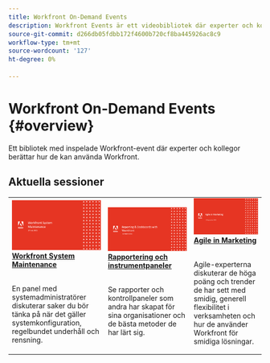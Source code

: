 ```yaml
---
title: Workfront On-Demand Events
description: Workfront Events är ett videobibliotek där experter och kollegor har delat med sig av sina tankar och idéer om hur man kan använda Workfront för att förbättra det arbete som utförs i organisationen.
source-git-commit: d266db05fdbb172f4600b720cf8ba445926ac8c9
workflow-type: tm+mt
source-wordcount: '127'
ht-degree: 0%

---
```


# Workfront On-Demand Events {#overview}

Ett bibliotek med inspelade Workfront-event där experter och kollegor berättar hur de kan använda Workfront.

## Aktuella sessioner

<table>
  <tr>
   <td>
      <a href="user-groups/workfront-system-maintenance.md">
      <img alt="Workfront System Maintenance" src="assets/workfront-system-maintenance.png"/>
      </a>
      <div>
         <a href="user-groups/workfront-system-maintenance.md"><strong>Workfront System Maintenance</strong></a>
<!---         <br/><em>foo</em> -->
      </div>
      <p>
        <br/>
         En panel med systemadministratörer diskuterar saker du bör tänka på när det gäller systemkonfiguration, regelbundet underhåll och rensning.
      </p>
    </td>
   <td>
      <a href="user-groups/reporting-and-dashboards.md">
      <img alt="Rapportering och kontrollpaneler" src="assets/reporting-and-dashboards.png"/>
      </a>
      <div>
         <a href="user-groups/reporting-and-dashboards.md"><strong>Rapportering och instrumentpaneler</strong></a>
<!---         <br/><em>foo</em> -->
      </div>
      <p>
        <br/>
         Se rapporter och kontrollpaneler som andra har skapat för sina organisationer och de bästa metoder de har lärt sig.
      </p>
    </td>
   <td>
      <a href="user-groups/agile-in-marketing.md">
      <img alt="Agile in Marketing" src="assets/agile-in-marketing.png"/>
      </a>
      <div>
         <a href="user-groups/agile-in-marketing.md"><strong>Agile in Marketing</strong></a>
<!---         <br/><em>foo</em> -->
      </div>
      <p>
        <br/>
         Agile-experterna diskuterar de höga poäng och trender de har sett med smidig, generell flexibilitet i verksamheten och hur de använder Workfront för smidiga lösningar.
      </p>
    </td>
  </tr>
</table>
